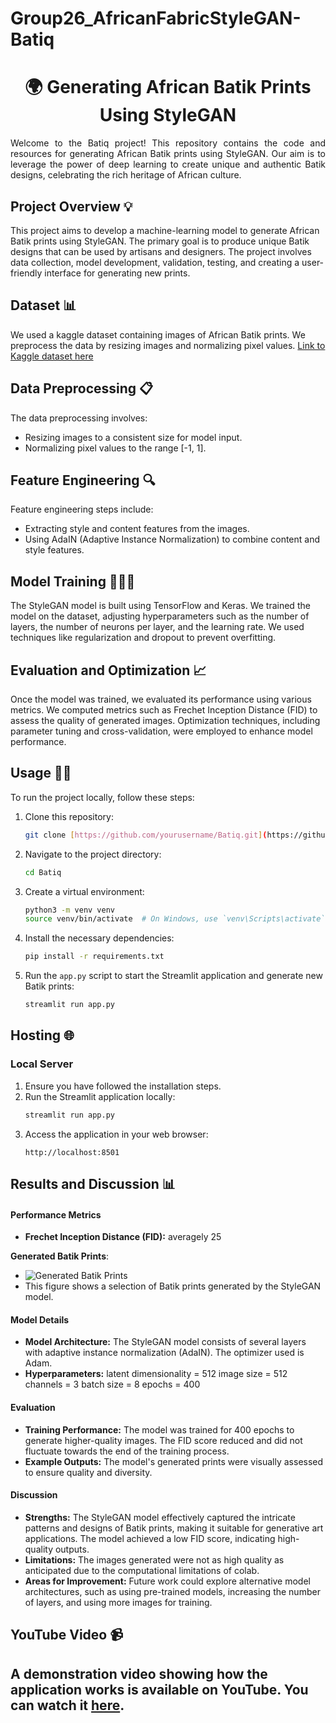 # Group26_AfricanFabricStyleGAN-Batiq
<h1 align="center">🌍 Generating African Batik Prints Using StyleGAN </h1>

<p align="justify">
  Welcome to the Batiq project! This repository contains the code and resources for generating African Batik prints using StyleGAN. Our aim is to leverage the power of deep learning to create unique and authentic Batik designs, celebrating the rich heritage of African culture.
</p>

## Project Overview 💡
This project aims to develop a machine-learning model to generate African Batik prints using StyleGAN. The primary goal is to produce unique Batik designs that can be used by artisans and designers. The project involves data collection, model development, validation, testing, and creating a user-friendly interface for generating new prints.

## Dataset 📊
We used a kaggle dataset containing images of African Batik prints. We preprocess the data by resizing images and normalizing pixel values. [Link to Kaggle dataset here](https://www.kaggle.com/datasets/mikuns/african-fabric)

## Data Preprocessing 📋
The data preprocessing involves:
- Resizing images to a consistent size for model input.
- Normalizing pixel values to the range [-1, 1].

## Feature Engineering 🔍
Feature engineering steps include:
- Extracting style and content features from the images.
- Using AdaIN (Adaptive Instance Normalization) to combine content and style features.

## Model Training 🧑🏻‍💻
The StyleGAN model is built using TensorFlow and Keras. We trained the model on the dataset, adjusting hyperparameters such as the number of layers, the number of neurons per layer, and the learning rate. We used techniques like regularization and dropout to prevent overfitting.

## Evaluation and Optimization 📈
Once the model was trained, we evaluated its performance using various metrics. We computed metrics such as Frechet Inception Distance (FID) to assess the quality of generated images. Optimization techniques, including parameter tuning and cross-validation, were employed to enhance model performance.

## Usage 💪🏻
To run the project locally, follow these steps:
1. Clone this repository:
    ```bash
    git clone [https://github.com/yourusername/Batiq.git](https://github.com/ladymargehagan/Group26_AfricanFabricStyleGAN-Batiq)
    ```
2. Navigate to the project directory:
    ```bash
    cd Batiq
    ```
3. Create a virtual environment:
    ```bash
    python3 -m venv venv
    source venv/bin/activate  # On Windows, use `venv\Scripts\activate`
    ```
4. Install the necessary dependencies:
    ```bash
    pip install -r requirements.txt
    ```
5. Run the `app.py` script to start the Streamlit application and generate new Batik prints:
    ```bash
    streamlit run app.py
    ```

## Hosting 🌐

### Local Server
1. Ensure you have followed the installation steps.
2. Run the Streamlit application locally:
    ```bash
    streamlit run app.py
    ```
3. Access the application in your web browser:
    ```
    http://localhost:8501
    ```

## Results and Discussion 📊

#### Performance Metrics
- **Frechet Inception Distance (FID):** averagely 25

 **Generated Batik Prints**:
   - ![Generated Batik Prints](imgs/generated_batik.png)
   - This figure shows a selection of Batik prints generated by the StyleGAN model.


#### Model Details
- **Model Architecture:** The StyleGAN model consists of several layers with adaptive instance normalization (AdaIN). The optimizer used is Adam.
- **Hyperparameters:** 
latent dimensionality = 512
image size = 512
channels = 3
batch size = 8
epochs = 400

#### Evaluation
- **Training Performance:** The model was trained for 400 epochs to generate higher-quality images. The FID score reduced and did not fluctuate towards the end of the training process.
- **Example Outputs:** The model's generated prints were visually assessed to ensure quality and diversity.

#### Discussion
- **Strengths:** The StyleGAN model effectively captured the intricate patterns and designs of Batik prints, making it suitable for generative art applications. The model achieved a low FID score, indicating high-quality outputs.
- **Limitations:** The images generated were not as high quality as anticipated due to the computational limitations of colab. 
- **Areas for Improvement:** Future work could explore alternative model architectures, such as using pre-trained models, increasing the number of layers, and using more images for training.


## YouTube Video 📹
A demonstration video showing how the application works is available on YouTube. You can watch it [here](https://youtu.be/PXudPfDK-II).
---

